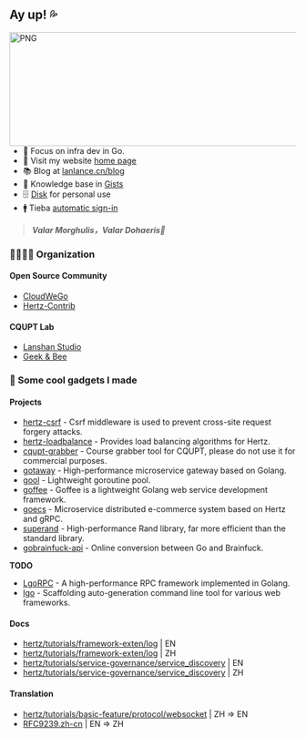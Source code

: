 
## Ay up! 💦

<img align="right" alt="PNG" src="https://s2.loli.net/2022/07/09/pkPHa2WlAJZ4639.jpg" width="700" height="200" />

- 🤡 Focus on infra dev in Go.
- 🏡 Visit my website [home page](https://lanlance.cn/)
- 📚 Blog at [lanlance.cn/blog](https://lanlance.cn/blog/)
- 📒 Knowledge base in [Gists](https://gists.lanlance.cn/)
- 🗄 [Disk](https://pan.lanlance.cn/) for personal use
- 🚹 Tieba [automatic sign-in](https://tieba.lanlance.cn/)

> ***Valar Morghulis，Valar Dohaeris🤞***

### 👨‍👨‍👧‍👧 Organization

#### Open Source Community
- [CloudWeGo](https://github.com/cloudwego)
- [Hertz-Contrib](https://github.com/hertz-contrib)

#### CQUPT Lab
- [Lanshan Studio](https://github.com/LanshanTeam)
- [Geek & Bee](https://github.com/gocybee)

### 👻 Some cool gadgets I made

#### Projects

- [hertz-csrf](https://github.com/hertz-contrib/csrf) - Csrf middleware is used to prevent cross-site request forgery attacks.
- [hertz-loadbalance](https://github.com/hertz-contrib/loadbalance) - Provides load balancing algorithms for Hertz.
- [cqupt-grabber](https://github.com/LgoLgo/cqupt-grabber) - Course grabber tool for CQUPT, please do not use it for commercial purposes.
- [gotaway](https://github.com/LgoLgo/gotaway) - High-performance microservice gateway based on Golang.
- [gool](https://github.com/LgoLgo/gool) - Lightweight goroutine pool.
- [goffee](https://github.com/LgoLgo/goffee) - Goffee is a lightweight Golang web service development framework.
- [goecs](https://github.com/LgoLgo/goecs) - Microservice distributed e-commerce system based on Hertz and gRPC.
- [superand](https://github.com/LgoLgo/superand) - High-performance Rand library, far more efficient than the standard library.
- [gobrainfuck-api](https://github.com/LgoLgo/gobrainfuck-api) - Online conversion between Go and Brainfuck.

**TODO**

- [LgoRPC](https://github.com/LgoLgo/LgoRPC) - A high-performance RPC framework implemented in Golang.
- [lgo](https://github.com/LgoLgo/lgo) - Scaffolding auto-generation command line tool for various web frameworks.

#### Docs

- [hertz/tutorials/framework-exten/log](https://www.cloudwego.io/docs/hertz/tutorials/framework-exten/log/) | EN
- [hertz/tutorials/framework-exten/log](https://www.cloudwego.io/zh/docs/hertz/tutorials/framework-exten/log/) | ZH
- [hertz/tutorials/service-governance/service_discovery](https://www.cloudwego.io/docs/hertz/tutorials/service-governance/service_discovery/) | EN
- [hertz/tutorials/service-governance/service_discovery](https://www.cloudwego.io/zh/docs/hertz/tutorials/service-governance/service_discovery/) | ZH

#### Translation

- [hertz/tutorials/basic-feature/protocol/websocket](https://www.cloudwego.io/docs/hertz/tutorials/basic-feature/protocol/websocket/) | ZH => EN
- [RFC9239.zh-cn](https://github.com/L2ncE/RFC9239.zh-cn) | EN => ZH
